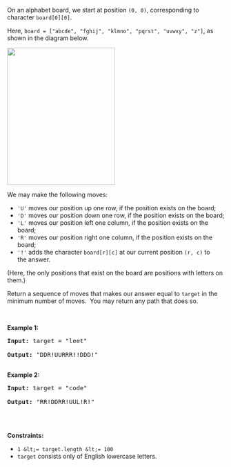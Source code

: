 On an alphabet board, we start at position `` (0, 0) ``, corresponding to character&nbsp;`` board[0][0] ``.

Here, `` board = ["abcde", "fghij", "klmno", "pqrst", "uvwxy", "z"] ``, as shown in the diagram below.

<img alt="" src="https://assets.leetcode.com/uploads/2019/07/28/azboard.png" style="width: 250px; height: 317px;"/>

We may make the following moves:

*   `` 'U' `` moves our position up one row, if the position exists on the board;
*   `` 'D' `` moves our position down one row, if the position exists on the board;
*   `` 'L' `` moves our position left one column, if the position exists on the board;
*   `` 'R' `` moves our position right one column, if the position exists on the board;
*   `` '!' ``&nbsp;adds the character `` board[r][c] `` at our current position `` (r, c) ``&nbsp;to the&nbsp;answer.

(Here, the only positions that exist on the board are positions with letters on them.)

Return a sequence of moves that makes our answer equal to `` target ``&nbsp;in the minimum number of moves.&nbsp; You may return any path that does so.

&nbsp;

__Example 1:__

<pre><strong>Input:</strong> target = "leet"
<strong>Output:</strong> "DDR!UURRR!!DDD!"
</pre>

__Example 2:__

<pre><strong>Input:</strong> target = "code"
<strong>Output:</strong> "RR!DDRR!UUL!R!"
</pre>

&nbsp;

__Constraints:__

*   `` 1 &lt;= target.length &lt;= 100 ``
*   `` target `` consists only of English lowercase letters.